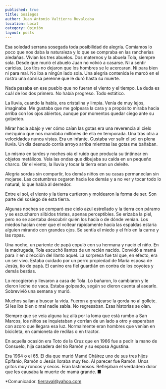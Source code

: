 ```yaml
---
published: true
title: Sosiegos
author: Juan Antonio Valtierra Ruvalcaba
location: Local
category: Opinión
layout: posts
---
```


Esa soledad serrana sosegada toda posibilidad de alegría. Comíamos lo poco que nos daba la naturaleza y lo que se compraba en las rancherías aledañas. Vivian los tres abuelos. Dos maternos y la abuela Tola, siempre sola. Desde que murió el abuelo Juan no volvió a casarse. Ni a sentir caricias. Los tíos no dejaron que los hombres se le acercaran. Ni para bien ni para mal. No iba a ningún lado sola. Una alegría contenida le marcó en el rostro una sonrisa perenne que le duró hasta su muerte.

Nada pasaba en ese pueblo que no fueran el viento y el tiempo. La duda es cuál de los dos primero. No había progreso. Todo estático.

La lluvia, cuando la había, era cristalina y limpia. Venía de muy lejos, imaginaba. Me gustaba que me golpeara la cara y a propósito miraba hacia arriba con los ojos abiertos, aunque por momentos quedar ciego ante su golpeteo.

Mirar hacia abajo y ver cómo caían las gotas era una reverencia al cielo mezquino que nos mandaba millones de ella en temporada. Una tras otra a velocidades nunca vistas. Era un infante. Gustaba ver salir el sol en plena lluvia. Un día desnudo corría arroyo arriba mientras las gotas me bañaban.

Lo mismo en tardes y noches oía el ruido que producía su tintinear en objetos metálicos. Veía las ondas que dibujaba su caída en un pequeño charco. Oír el viento, la lluvia y tocar la tierra eran un deleite.

Alegría sordas sin compartir, los demás niños en su casas permanecían sin mojarse. 
Las costumbres cegaron hacia los demás y a no ver y tocar todo lo natural, lo que había al derredor.

Entre el sol, el viento y la tierra curtieron y moldearon la forma de ser. Son parte del sosiego de esta tierra.

Algunas noches se comparó ese cielo azul estrellado y la tierra con páramo y se escucharon silbidos tristes, apenas perceptibles. Se erizaba la piel, pero no se acertaba descubrir quién los hacía o de dónde venían. Los miedos hacían creer que el voltear rápidamente hacía las espaldas estaría alguien mirando con grandes ojos. Se sentía el miedo y el frío en la carne y las ropas.

Una noche, un pariente de papá copuló con su hermana y nació el niño. En la madrugada, Tola escuchó llantos de un recién nacido. Convidó a mamá para ir en dirección del llanto aquel. La sorpresa fue tal que, en efecto, era un ser vivo. Estaba cuidado por un perro propiedad de María esposa de Jesús, tío de papá. El canino era fiel guardián en contra de los coyotes y demás bestias.

Lo recogieron y llevaron a casa de Tola. Lo bañaron, lo cambiaron y le dieron leche de vaca. Estaba golpeado, según se dieron cuenta al asearlo. Sobrevivió una semana y murió.

Muchos salían a buscar la vida. Fueron a granjearse la gorda no al gollete. Si les iba bien o mal nadie sabía. No regresaban. Esas historias se oían.

Siempre que se veía alguna luz allá por la loma que está rumbo a San Marcos, los niños se inquietaban y corrían de un lado a otro y esperaban con azoro que llegara esa luz. Normalmente eran hombres que venían en bicicleta, en camioneta de redilas o en tractor.

En aquella ocasión era Toto de la Cruz que en 1966 fue a pedir la mano de Consuelo, hija casadera del tío Ramón y su esposa Agustina.

Era 1964 o el 65. El día que murió Mamé Cháirez uno de sus tres hijos Epifanio, Ramón o Jesús lloraba muy feo. Al parecer fue Ramón. Unos gritos muy roncos y secos. Eran lastimosos. Reflejaban el verdadero dolor que les causaba la muerte de mamá grande. ■

*Comunicador. 
tierraval@yahoo.com
